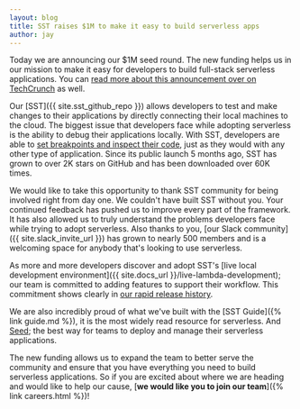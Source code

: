 ```yaml
---
layout: blog
title: SST raises $1M to make it easy to build serverless apps
author: jay
---
```


Today we are announcing our $1M seed round. The new funding helps us in our mission to make it easy for developers to build full-stack serverless applications. You can [read more about this announcement over on TechCrunch](https://techcrunch.com/2021/07/23/serverless-stack-raises-1m-for-open-source-application-framework/) as well.

Our [SST]({{ site.sst_github_repo }}) allows developers to test and make changes to their applications by directly connecting their local machines to the cloud. The biggest issue that developers face while adopting serverless is the ability to debug their applications locally. With SST, developers are able to [set breakpoints and inspect their code](https://youtu.be/2w4A06IsBlU), just as they would with any other type of application. Since its public launch 5 months ago, SST has grown to over 2K stars on GitHub and has been downloaded over 60K times.

We would like to take this opportunity to thank SST community for being involved right from day one. We couldn't have built SST without you. Your continued feedback has pushed us to improve every part of the framework. It has also allowed us to truly understand the problems developers face while trying to adopt serverless. Also thanks to you, [our Slack community]({{ site.slack_invite_url }}) has grown to nearly 500 members and is a welcoming space for anybody that's looking to use serverless.

As more and more developers discover and adopt SST's [live local development environment]({{ site.docs_url }}/live-lambda-development); our team is committed to adding features to support their workflow. This commitment shows clearly in [our rapid release history](https://github.com/serverless-stack/serverless-stack/releases).

We are also incredibly proud of what we've built with the [SST Guide]({% link guide.md %}), it is the most widely read resource for serverless. And [Seed](https://seed.run); the best way for teams to deploy and manage their serverless applications.

The new funding allows us to expand the team to better serve the community and ensure that you have everything you need to build serverless applications. So if you are excited about where we are heading and would like to help our cause, [**we would like you to join our team**]({% link careers.html %})!
